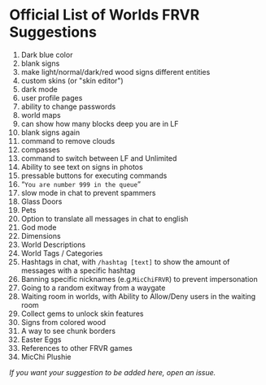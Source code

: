 # Official List of Worlds FRVR Suggestions

1. Dark blue color
2. blank signs
3. make light/normal/dark/red wood signs different entities
4. custom skins (or "skin editor")
5. dark mode
6. user profile pages
7. ability to change passwords
8. world maps
9. can show how many blocks deep you are in LF
10. blank signs again
11. command to remove clouds
12. compasses
13. command to switch between LF and Unlimited
14. Ability to see text on signs in photos
15. pressable buttons for executing commands
16. “`You are number 999 in the queue`”
17. slow mode in chat to prevent spammers
18. Glass Doors
19. Pets
20. Option to translate all messages in chat to english
21. God mode
22. Dimensions
23. World Descriptions
24. World Tags / Categories
25. Hashtags in chat, with `/hashtag [text]` to show the amount of messages with a specific hashtag
26. Banning specific nicknames (e.g.`MicChiFRVR`) to prevent impersonation
27. Going to a random exitway from a waygate
28. Waiting room in worlds, with Ability to Allow/Deny users in the waiting room
29. Collect gems to unlock skin features
30. Signs from colored wood
31. A way to see chunk borders
32. Easter Eggs
33. References to other FRVR games
34. MicChi Plushie

*If you want your suggestion to be added here, open an issue.*
